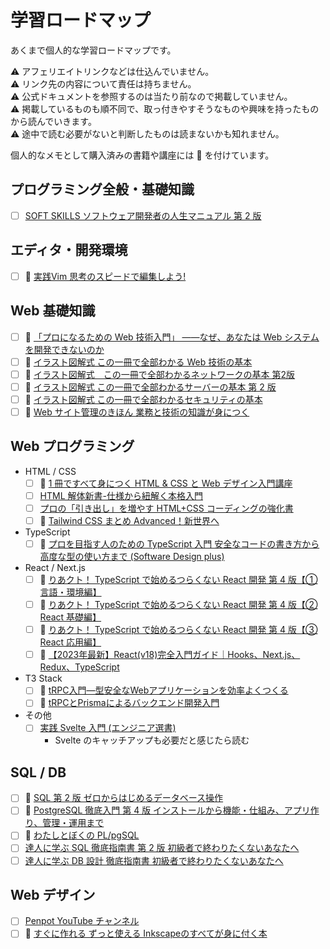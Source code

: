 # 学習ロードマップ

あくまで個人的な学習ロードマップです。<br />

⚠︎ アフェリエイトリンクなどは仕込んでいません。<br />
⚠︎ リンク先の内容について責任は持ちません。<br />
⚠︎ 公式ドキュメントを参照するのは当たり前なので掲載していません。<br />
⚠︎ 掲載しているものも順不同で、取っ付きやすそうなものや興味を持ったものから読んでいきます。<br />
⚠︎ 途中で読む必要がないと判断したものは読まないかも知れません。<br />

個人的なメモとして購入済みの書籍や講座には 📗 を付けています。

## プログラミング全般・基礎知識

- [ ] [SOFT SKILLS ソフトウェア開発者の人生マニュアル 第 2 版](https://www.amazon.co.jp/SOFT-SKILLS-%E3%82%BD%E3%83%95%E3%83%88%E3%82%A6%E3%82%A7%E3%82%A2%E9%96%8B%E7%99%BA%E8%80%85%E3%81%AE%E4%BA%BA%E7%94%9F%E3%83%9E%E3%83%8B%E3%83%A5%E3%82%A2%E3%83%AB-%E7%AC%AC2%E7%89%88-%E3%82%B8%E3%83%A7%E3%83%B3%E3%83%BB%E3%82%BD%E3%83%B3%E3%83%A1%E3%82%BA/dp/4296000500/ref=tmm_hrd_swatch_0?_encoding=UTF8&qid=1684333796&sr=8-8)

## エディタ・開発環境

- [ ] 📗 [実践Vim 思考のスピードで編集しよう!](https://www.amazon.co.jp/%E5%AE%9F%E8%B7%B5Vim-%E6%80%9D%E8%80%83%E3%81%AE%E3%82%B9%E3%83%94%E3%83%BC%E3%83%89%E3%81%A7%E7%B7%A8%E9%9B%86%E3%81%97%E3%82%88%E3%81%86-Drew-Neil/dp/4048916599)

## Web 基礎知識

- [ ] 📗 [「プロになるための Web 技術入門」 ――なぜ、あなたは Web システムを開発できないのか](https://gihyo.jp/dp/ebook/2021/978-4-297-12596-7)
- [ ] 📗 [イラスト図解式 この一冊で全部わかる Web 技術の基本](https://www.amazon.co.jp/dp/B06XNMMC9S/?coliid=I1K87444CWFH1Y&colid=A2W21XC69JS1&psc=0&ref_=list_c_wl_lv_ov_lig_dp_it)
- [ ] 📗 [イラスト図解式　この一冊で全部わかるネットワークの基本 第2版](https://www.amazon.co.jp/gp/product/4815617678/ref=ppx_yo_dt_b_asin_title_o01_s00?ie=UTF8&psc=1)
- [ ] 📗 [イラスト図解式 この一冊で全部わかるサーバーの基本 第 2 版](https://www.amazon.co.jp/dp/B09V73QG1B/?coliid=I3BQ8TMJV24STM&colid=A2W21XC69JS1&psc=0&ref_=list_c_wl_lv_ov_lig_dp_it)
- [ ] 📗 [イラスト図解式 この一冊で全部わかるセキュリティの基本](https://www.amazon.co.jp/dp/B0756SS7N3/?coliid=I1KB3H83JGLXOM&colid=A2W21XC69JS1&psc=0&ref_=list_c_wl_lv_ov_lig_dp_it)
- [ ] 📗 [Web サイト管理のきほん 業務と技術の知識が身につく](https://www.amazon.co.jp/dp/4297129221/?coliid=I3IB44I211RUA3&colid=A2W21XC69JS1&psc=1&ref_=list_c_wl_lv_ov_lig_dp_it)

## Web プログラミング

- HTML / CSS
  - [ ] 📗 [1 冊ですべて身につく HTML & CSS と Web デザイン入門講座](https://www.amazon.co.jp/%E3%80%90Amazon-co-jp-%E9%99%90%E5%AE%9A%E3%80%911%E5%86%8A%E3%81%A7%E3%81%99%E3%81%B9%E3%81%A6%E8%BA%AB%E3%81%AB%E3%81%A4%E3%81%8FHTML-CSS%E3%81%A8Web%E3%83%87%E3%82%B6%E3%82%A4%E3%83%B3%E5%85%A5%E9%96%80%E8%AC%9B%E5%BA%A7-DL%E7%89%B9%E5%85%B8-Flexbox/dp/4797398892/ref=sr_1_5?__mk_ja_JP=%E3%82%AB%E3%82%BF%E3%82%AB%E3%83%8A&crid=DD6JDA3K7J2I&keywords=html+css&qid=1684162905&sprefix=html+cs%2Caps%2C252&sr=8-5)
  - [ ] [HTML 解体新書-仕様から紐解く本格入門](https://wgn-obs.shop-pro.jp/?pid=167400957)
  - [ ] [プロの「引き出し」を増やす HTML+CSS コーディングの強化書](https://amzn.asia/d/14SB2Nm)
  - [ ] 📗 [Tailwind CSS まとめ Advanced！新世界へ](https://booth.pm/ja/items/3039023)

- TypeScript
  - [ ] 📗 [プロを目指す人のための TypeScript 入門 安全なコードの書き方から高度な型の使い方まで (Software Design plus) ](https://direct.gihyo.jp/view/item/000000002672)

- React / Next.js
  - [ ] 📗 [りあクト！ TypeScript で始めるつらくない React 開発 第 4 版【① 言語・環境編】](https://booth.pm/ja/items/2368045?_ga=2.19830011.295833508.1684250117-1973564341.1684250117)
  - [ ] 📗 [りあクト！ TypeScript で始めるつらくない React 開発 第 4 版【② React 基礎編】](https://oukayuka.booth.pm/items/2368019)
  - [ ] 📗 [りあクト！ TypeScript で始めるつらくない React 開発 第 4 版【③ React 応用編】](https://booth.pm/ja/items/2367992?_ga=2.12081015.295833508.1684250117-1973564341.1684250117)
  - [ ] 📗 [【2023年最新】React(v18)完全入門ガイド｜Hooks、Next.js、Redux、TypeScript](https://www.udemy.com/course/react-complete-guide/)

- T3 Stack
  - [ ] 📗 [tRPC入門―型安全なWebアプリケーションを効率よくつくる](https://techbookfest.org/product/1Rsbs8XcjtyHxjguptBEzU?productVariantID=nzF4TL2ZSzgC45g7gnf3S5)
  - [ ] 📗 [tRPCとPrismaによるバックエンド開発入門](https://techbookfest.org/product/9xk8G0ZQxAmp4esHg4Tatc?productVariantID=9xUezidZ39UPBEuRKUSQRs)

- その他
  - [ ] [実践 Svelte 入門 (エンジニア選書) ](https://www.amazon.co.jp/dp/4297134950/?coliid=I1FNA4XV48VZOM&colid=31MB3TDIL6DCM&psc=1&ref_=list_c_wl_gv_ov_lig_pi_dp)
    - Svelte のキャッチアップも必要だと感じたら読む

## SQL / DB

- [ ] 📗 [SQL 第 2 版 ゼロからはじめるデータベース操作](https://www.seshop.com/product/detail/20276?utm_source=sebook&utm_medium=organic)
- [ ] 📗 [PostgreSQL 徹底入門 第 4 版 インストールから機能・仕組み、アプリ作り、管理・運用まで](https://www.amazon.co.jp/PostgreSQL%E5%BE%B9%E5%BA%95%E5%85%A5%E9%96%80-%E7%AC%AC4%E7%89%88-%E3%82%A4%E3%83%B3%E3%82%B9%E3%83%88%E3%83%BC%E3%83%AB%E3%81%8B%E3%82%89%E6%A9%9F%E8%83%BD%E3%83%BB%E4%BB%95%E7%B5%84%E3%81%BF%E3%80%81%E3%82%A2%E3%83%97%E3%83%AA%E4%BD%9C%E3%82%8A%E3%80%81%E7%AE%A1%E7%90%86%E3%83%BB%E9%81%8B%E7%94%A8%E3%81%BE%E3%81%A7-%E8%BF%91%E8%97%A4-%E9%9B%84%E5%A4%AA/dp/4798160431)
- [ ] 📗 [わたしとぼくの PL/pgSQL](https://www.amazon.co.jp/%E3%82%8F%E3%81%9F%E3%81%97%E3%81%A8%E3%81%BC%E3%81%8F%E3%81%AEPL-pgSQL-%E6%8A%80%E8%A1%93%E3%81%AE%E6%B3%89%E3%82%B7%E3%83%AA%E3%83%BC%E3%82%BA%EF%BC%88NextPublishing%EF%BC%89-%E7%9B%AE%E9%BB%92-%E8%81%96/dp/484439827X)
- [ ] [達人に学ぶ SQL 徹底指南書 第 2 版 初級者で終わりたくないあなたへ](https://www.amazon.co.jp/%E9%81%94%E4%BA%BA%E3%81%AB%E5%AD%A6%E3%81%B6SQL%E5%BE%B9%E5%BA%95%E6%8C%87%E5%8D%97%E6%9B%B8-%E7%AC%AC2%E7%89%88-%E5%88%9D%E7%B4%9A%E8%80%85%E3%81%A7%E7%B5%82%E3%82%8F%E3%82%8A%E3%81%9F%E3%81%8F%E3%81%AA%E3%81%84%E3%81%82%E3%81%AA%E3%81%9F%E3%81%B8-CodeZine-BOOKS/dp/4798157821)
- [ ] [達人に学ぶ DB 設計 徹底指南書 初級者で終わりたくないあなたへ](https://www.amazon.co.jp/%E9%81%94%E4%BA%BA%E3%81%AB%E5%AD%A6%E3%81%B6DB%E8%A8%AD%E8%A8%88-%E5%BE%B9%E5%BA%95%E6%8C%87%E5%8D%97%E6%9B%B8-%E5%88%9D%E7%B4%9A%E8%80%85%E3%81%A7%E7%B5%82%E3%82%8F%E3%82%8A%E3%81%9F%E3%81%8F%E3%81%AA%E3%81%84%E3%81%82%E3%81%AA%E3%81%9F%E3%81%B8-%E3%83%9F%E3%83%83%E3%82%AF/dp/4798124702/ref=pd_lpo_sccl_1/358-4619609-3547532?pd_rd_w=Y8ylb&content-id=amzn1.sym.d769922e-188a-40cc-a180-3315f856e8d6&pf_rd_p=d769922e-188a-40cc-a180-3315f856e8d6&pf_rd_r=GJWG12DQG4BDTKT20REX&pd_rd_wg=fCMLy&pd_rd_r=97e63b69-6e13-4ad8-b450-bf72ca3766e9&pd_rd_i=4798124702&psc=1)

## Web デザイン

- [ ] [Penpot YouTube チャンネル](https://www.youtube.com/channel/UCAqS8G72uv9P5HG1IfgnQ9g)
- [ ] 📗 [すぐに作れる ずっと使える Inkscapeのすべてが身に付く本](https://www.amazon.co.jp/%E3%81%99%E3%81%90%E3%81%AB%E4%BD%9C%E3%82%8C%E3%82%8B-%E3%81%9A%E3%81%A3%E3%81%A8%E4%BD%BF%E3%81%88%E3%82%8B-Inkscape%E3%81%AE%E3%81%99%E3%81%B9%E3%81%A6%E3%81%8C%E8%BA%AB%E3%81%AB%E4%BB%98%E3%81%8F%E6%9C%AC-%E9%A3%AF%E5%A1%9A-%E5%B0%86%E5%BC%98/dp/4297105853)
